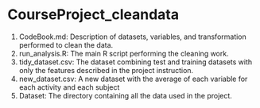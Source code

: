 CourseProject_cleandata
=======================

1. CodeBook.md: Description of datasets, variables, and transformation performed to clean the data.
2. run_analysis.R: The main R script performing the cleaning work.
3. tidy_dataset.csv: The dataset combining test and training datasets with only the features described in the project instruction.
4. new_dataset.csv: A new dataset with the average of each variable for each activity and each subject
5. Dataset: The directory containing all the data used in the project.

  
